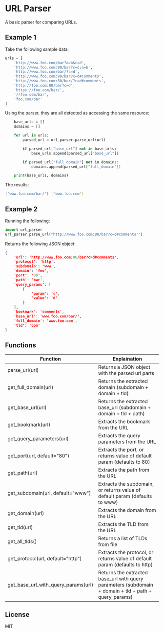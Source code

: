 # URL Parser

A basic parser for comparing URLs.

## Example 1
Take the following sample data:

```python
urls = [
    'http://www.foo.com/bar?a=b&c=d',
	'http://www.foo.com:80/bar?c=d;a=b',
	'http://www.foo.com/bar/?c=d',
	'http://www.foo.com:80/bar?c=d#comments',
	'http://www.foo.com:80/bar/?c=d#comments',
	'http://foo.com:80/bar?c=d',
	'https://foo.com/bar/',
	'//foo.com/bar',
	'foo.com/bar'
]
```

Using the parser, they are all detected as accessing the same resource:

```python
    base_urls = []
	domains = []

	for url in urls:
		parsed_url = url_parser.parse_url(url)

		if parsed_url["base_url"] not in base_urls:
			base_urls.append(parsed_url["base_url"])

		if parsed_url["full_domain"] not in domains:
			domains.append(parsed_url["full_domain"])

	print(base_urls, domains)
```

The results:

```sh
['www.foo.com/bar/'] ['www.foo.com']
```

## Example 2
Running the following:
```python
import url_parser
url_parser.parse_url("http://www.foo.com:80/bar?c=d#comments'")
```
Returns the following JSON object:
```JSON
{
    'url': 'http://www.foo.com:80/bar?c=d#comments',
    'protocol': 'http',
    'subdomain': 'www',
    'domain': 'foo',
    'port': '80',
    'path': 'bar',
    'query_params': [
        {
            'param': 'c',
            'value': 'd'
        }
    ],
    'bookmark': 'comments',
    'base_url': 'www.foo.com/bar/',
    'full_domain': 'www.foo.com',
    'tld': 'com'
}
```

## Functions

| Function | Explaination |
| ------ | ------ |
| parse_url(url) | Returns a JSON object with the parsed url parts |
| get_full_domain(url) | Returns the extracted domain (subdomain + domain + tld) |
| get_base_url(url) | Returns the extracted base_url (subdomain + domain + tld + path) |
| get_bookmark(url) | Extracts the bookmark from the URL |
| get_query_parameters(url) | Extracts the query parameters from the URL |
| get_port(url, default="80") | Extracts the port, or returns value of default param (defaults to 80) |
| get_path(url) | Extracts the path from the URL |
| get_subdomain(url, default="www") | Extracts the subdomain, or returns value of default param (defaults to www) |
| get_domain(url) | Extracts the domain from the URL |
| get_tld(url) | Extracts the TLD from the URL |
| get_all_tlds() | Returns a list of TLDs from file |
| get_protocol(url, default="http") | Extracts the protocol, or returns value of default param (defaults to http) |
| get_base_url_with_query_params(url) | Returns the extracted base_url with query parameters (subdomain + domain + tld + path + query_params) |




## License
MIT

